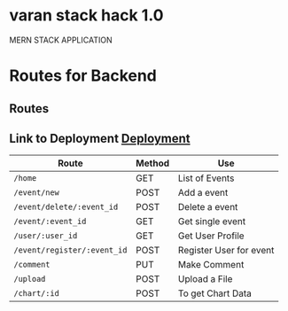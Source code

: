
# varan stack hack 1.0
MERN STACK APPLICATION

# Routes for Backend
## Routes



## Link to Deployment [Deployment](https://varan-hack.herokuapp.com)

Route  | Method | Use
| ---- | ----- | -----|
|`/home`  |  GET | List of Events |
|`/event/new` | POST | Add a event  |
|`/event/delete/:event_id` | POST | Delete a event  |
|`/event/:event_id` | GET |  Get single event  |
|`/user/:user_id` | GET | Get User Profile  |
|`/event/register/:event_id` | POST | Register User for event  |
|`/comment` |  PUT  | Make Comment |
|`/upload`  |  POST | Upload a File |
|`/chart/:id`   |  POST | To get Chart Data |

